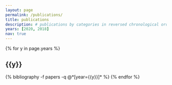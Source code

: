 ```yaml
---
layout: page
permalink: /publications/
title: publications
description: # publications by categories in reversed chronological order. generated by jekyll-scholar.
years: [2020, 2018]
nav: true
---
```


<div class="publications">

{% for y in page.years %}
  <h2 class="year">{{y}}</h2>
  {% bibliography -f papers -q @*[year={{y}}]* %}
{% endfor %}

</div>
